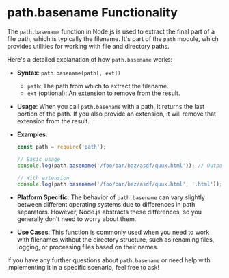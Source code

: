 # path.basename Functionality

The `path.basename` function in Node.js is used to extract the final part of a file path, which is typically the filename. It's part of the `path` module, which provides utilities for working with file and directory paths.

Here's a detailed explanation of how `path.basename` works:

- **Syntax**: `path.basename(path[, ext])`
  - `path`: The path from which to extract the filename.
  - `ext` (optional): An extension to remove from the result.

- **Usage**: When you call `path.basename` with a path, it returns the last portion of the path. If you also provide an extension, it will remove that extension from the result.

- **Examples**:
  ```javascript
  const path = require('path');

  // Basic usage
  console.log(path.basename('/foo/bar/baz/asdf/quux.html')); // Output: quux.html

  // With extension
  console.log(path.basename('/foo/bar/baz/asdf/quux.html', '.html')); // Output: quux
  ```

- **Platform Specific**: The behavior of `path.basename` can vary slightly between different operating systems due to differences in path separators. However, Node.js abstracts these differences, so you generally don't need to worry about them.

- **Use Cases**: This function is commonly used when you need to work with filenames without the directory structure, such as renaming files, logging, or processing files based on their names.

If you have any further questions about `path.basename` or need help with implementing it in a specific scenario, feel free to ask!

